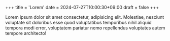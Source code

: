 +++
title = 'Lorem'
date = 2024-07-27T10:00:30+09:00
draft = false
+++

Lorem ipsum dolor sit amet consectetur, adipisicing elit. Molestiae, nesciunt voluptate sit doloribus esse quod voluptatibus temporibus nihil aliquid tempora modi error, voluptatem pariatur nemo repellendus voluptates autem tempore architecto!
